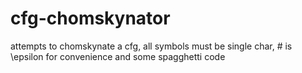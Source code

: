# cfg-chomskynator
attempts to chomskynate a cfg, all symbols must be single char, # is \epsilon for convenience and some spagghetti code
